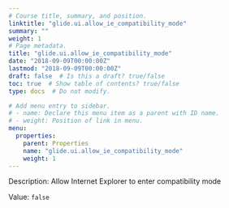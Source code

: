 ```yaml
---
# Course title, summary, and position.
linktitle: "glide.ui.allow_ie_compatibility_mode"
summary: ""
weight: 1
# Page metadata.
title: "glide.ui.allow_ie_compatibility_mode"
date: "2018-09-09T00:00:00Z"
lastmod: "2018-09-09T00:00:00Z"
draft: false  # Is this a draft? true/false
toc: true  # Show table of contents? true/false
type: docs  # Do not modify.

# Add menu entry to sidebar.
# - name: Declare this menu item as a parent with ID name.
# - weight: Position of link in menu.
menu:
  properties:
    parent: Properties
    name: "glide.ui.allow_ie_compatibility_mode"
    weight: 1
---
```


Description: Allow Internet Explorer to enter compatibility mode


Value: `false`